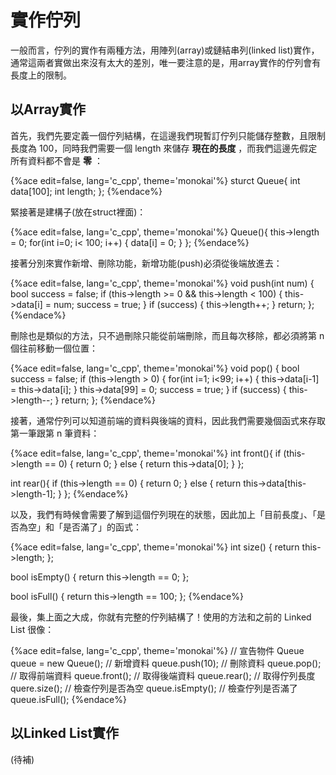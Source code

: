 # 實作佇列
一般而言，佇列的實作有兩種方法，用陣列(array)或鏈結串列(linked list)實作，通常這兩者實做出來沒有太大的差別，唯一要注意的是，用array實作的佇列會有長度上的限制。  

## 以Array實作
首先，我們先要定義一個佇列結構，在這邊我們現暫訂佇列只能儲存整數，且限制長度為 100，同時我們需要一個 length 來儲存 **現在的長度** ，而我們這邊先假定所有資料都不會是 **零** ：    

{%ace edit=false, lang='c_cpp', theme='monokai'%}
sturct Queue{
    int data[100];
    int length;
};
{%endace%}

緊接著是建構子(放在struct裡面)：  

{%ace edit=false, lang='c_cpp', theme='monokai'%}
Queue(){
    this->length = 0;
    for(int i=0; i< 100; i++) {
      data[i] = 0;
    }
};
{%endace%}

接著分別來實作新增、刪除功能，新增功能(push)必須從後端放進去：  

{%ace edit=false, lang='c_cpp', theme='monokai'%}
void push(int num) {
    bool success = false;
    if (this->length >= 0 && this->length < 100) {
        this->data[i] = num;
        success = true;
    }
    if (success) {
        this->length++;
    }
    return;
};
{%endace%}

刪除也是類似的方法，只不過刪除只能從前端刪除，而且每次移除，都必須將第 n 個往前移動一個位置：  

{%ace edit=false, lang='c_cpp', theme='monokai'%}
void pop() {
    bool success = false;
    if (this->length > 0) {
        for(int i=1; i<99; i++) {
            this->data[i-1] = this->data[i];
        }
        this->data[99] = 0;
        success = true;
    }
    if (success) {
        this->length--;
    }
    return;
};
{%endace%}

接著，通常佇列可以知道前端的資料與後端的資料，因此我們需要幾個函式來存取第一筆跟第 n 筆資料：  

{%ace edit=false, lang='c_cpp', theme='monokai'%}
int front(){
    if (this->length == 0) {
        return 0;
    } else {
        return this->data[0];
    }
};

int rear(){
    if (this->length == 0) {
          return 0;
    } else {
          return this->data[this->length-1];
    }
};
{%endace%}

以及，我們有時候會需要了解到這個佇列現在的狀態，因此加上「目前長度」、「是否為空」和「是否滿了」的函式：  

{%ace edit=false, lang='c_cpp', theme='monokai'%}
int size() {
    return this->length;
};

bool isEmpty() {
    return this->length == 0;
};

bool isFull() {
    return this->length == 100;
};
{%endace%}

最後，集上面之大成，你就有完整的佇列結構了！使用的方法和之前的 Linked List 很像：  

{%ace edit=false, lang='c_cpp', theme='monokai'%}
// 宣告物件
Queue queue = new Queue();
// 新增資料
queue.push(10);
// 刪除資料
queue.pop();
// 取得前端資料
queue.front();
// 取得後端資料
queue.rear();
// 取得佇列長度
quere.size();
// 檢查佇列是否為空
queue.isEmpty();
// 檢查佇列是否滿了
queue.isFull();
{%endace%}

## 以Linked List實作
(待補)
